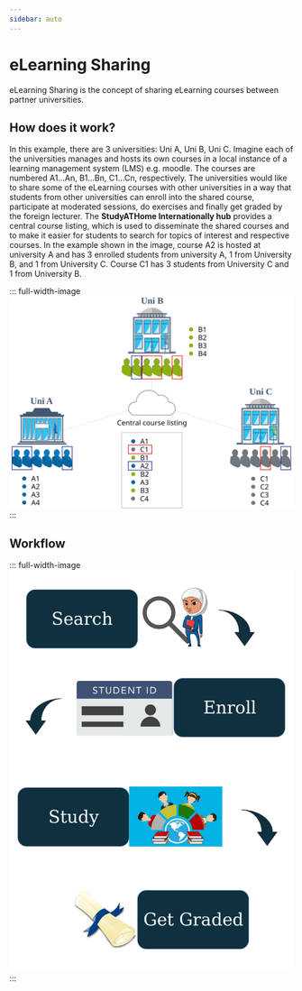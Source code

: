 ```yaml
---
sidebar: auto
---
```


# eLearning Sharing

eLearning Sharing is the concept of sharing eLearning courses between partner universities.

## How does it work?

In this example, there are 3 universities: Uni A, Uni B, Uni C.
Imagine each of the universities manages and hosts its own courses in a local instance of a learning management system (LMS) e.g. moodle. The courses are numbered A1…​An, B1…​Bn, C1…​Cn, respectively.
The universities would like to share some of the eLearning courses with other universities in a way that students from other universities can enroll into the shared course, participate at moderated sessions, do exercises and finally get graded by the foreign lecturer.
The **StudyATHome Internationally hub** provides a central course listing, which is used to disseminate the shared courses and to make it easier for students to search for topics of interest and respective courses.
In the example shown in the image, course A2 is hosted at university A and has 3 enrolled students from university A, 1 from University B, and 1 from University C.
Course C1 has 3 students from University C and 1 from University B.

::: full-width-image
![3 university pictures and 1 listing of courses in the center of the image](./img/elearning_course_sharing.svg "eLearning Sharing Concept Illustration")
:::

## Workflow

::: full-width-image
![Workflow of eLearning Sharing: Search, Enroll, Study, Get Graded](./img/simple-workflow-all.svg
 "eLearning Sharing Workflow Illustration")
:::
